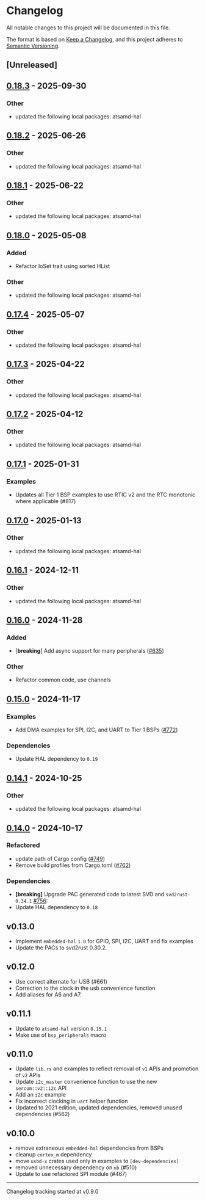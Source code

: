 # Changelog

All notable changes to this project will be documented in this file.

The format is based on [Keep a Changelog](https://keepachangelog.com/en/1.0.0/),
and this project adheres to [Semantic Versioning](https://semver.org/spec/v2.0.0.html).

## [Unreleased]

## [0.18.3](https://github.com/adfernandes/atsamd/compare/metro_m4-0.18.2...metro_m4-0.18.3) - 2025-09-30

### Other

- updated the following local packages: atsamd-hal

## [0.18.2](https://github.com/atsamd-rs/atsamd/compare/metro_m4-0.18.1...metro_m4-0.18.2) - 2025-06-26

### Other

- updated the following local packages: atsamd-hal

## [0.18.1](https://github.com/atsamd-rs/atsamd/compare/metro_m4-0.18.0...metro_m4-0.18.1) - 2025-06-22

### Other

- updated the following local packages: atsamd-hal

## [0.18.0](https://github.com/atsamd-rs/atsamd/compare/metro_m4-0.17.4...metro_m4-0.18.0) - 2025-05-08

### Added

- Refactor IoSet trait using sorted HList

### Other

- updated the following local packages: atsamd-hal

## [0.17.4](https://github.com/atsamd-rs/atsamd/compare/metro_m4-0.17.3...metro_m4-0.17.4) - 2025-05-07

### Other

- updated the following local packages: atsamd-hal

## [0.17.3](https://github.com/atsamd-rs/atsamd/compare/metro_m4-0.17.2...metro_m4-0.17.3) - 2025-04-22

### Other

- updated the following local packages: atsamd-hal

## [0.17.2](https://github.com/atsamd-rs/atsamd/compare/metro_m4-0.17.1...metro_m4-0.17.2) - 2025-04-12

### Other

- updated the following local packages: atsamd-hal

## [0.17.1](https://github.com/atsamd-rs/atsamd/compare/metro_m4-0.17.0...metro_m4-0.17.1) - 2025-01-31

### Examples

- Updates all Tier 1 BSP examples to use RTIC v2 and the RTC monotonic where applicable (#817)

## [0.17.0](https://github.com/atsamd-rs/atsamd/compare/metro_m4-0.16.1...metro_m4-0.17.0) - 2025-01-13

### Other

- updated the following local packages: atsamd-hal

## [0.16.1](https://github.com/atsamd-rs/atsamd/compare/metro_m4-0.16.0...metro_m4-0.16.1) - 2024-12-11

### Other

- updated the following local packages: atsamd-hal

## [0.16.0](https://github.com/atsamd-rs/atsamd/compare/metro_m4-0.15.0...metro_m4-0.16.0) - 2024-11-28

### Added

- [**breaking**] Add async support for many peripherals ([#635](https://github.com/atsamd-rs/atsamd/pull/635))

### Other

- Refactor common code, use channels

## [0.15.0](https://github.com/atsamd-rs/atsamd/compare/metro_m4-0.14.1...metro_m4-0.15.0) - 2024-11-17

### Examples

- Add DMA examples for SPI, I2C, and UART to Tier 1 BSPs ([#772](https://github.com/atsamd-rs/atsamd/pull/772))

### Dependencies

- Update HAL dependency to `0.19`

## [0.14.1](https://github.com/atsamd-rs/atsamd/compare/metro_m4-0.14.0...metro_m4-0.14.1) - 2024-10-25

### Other

- updated the following local packages: atsamd-hal

## [0.14.0](https://github.com/atsamd-rs/atsamd/compare/metro_m4-0.13.0...metro_m4-0.14.0) - 2024-10-17

### Refactored

- update path of Cargo config ([#749](https://github.com/atsamd-rs/atsamd/pull/749))
- Remove build profiles from Cargo.toml ([#762](https://github.com/atsamd-rs/atsamd/pull/762))

### Dependencies

- **[breaking]** Upgrade PAC generated code to latest SVD and `svd2rust-0.34.1` [#756](https://github.com/atsamd-rs/atsamd/pull/756):
- Update HAL dependency to `0.18`

## v0.13.0

- Implement `embedded-hal` `1.0` for GPIO, SPI, I2C, UART and fix examples
- Update the PACs to svd2rust 0.30.2.

## v0.12.0

- Use correct alternate for USB (#661)
- Correction to the clock in the usb convenience function
- Add aliases for A6 and A7.

## v0.11.1

- Update to `atsamd-hal` version `0.15.1`
- Make use of `bsp_peripherals` macro

## v0.11.0

- Update `lib.rs` and examples to reflect removal of `v1` APIs and promotion of `v2` APIs
- Update `i2c_master` convenience function to use the new `sercom::v2::i2c` API
- Add an `i2c` example
- Fix incorrect clocking in `uart` helper function
- Updated to 2021 edition, updated dependencies, removed unused dependencies (#562)

## v0.10.0

- remove extraneous `embedded-hal` dependencies from BSPs
- cleanup `cortex_m` dependency
- move `usbd-x` crates used only in examples to `[dev-dependencies]`
- removed unnecessary dependency on `nb` (#510)
- Update to use refactored SPI module (#467)

---

Changelog tracking started at v0.9.0
